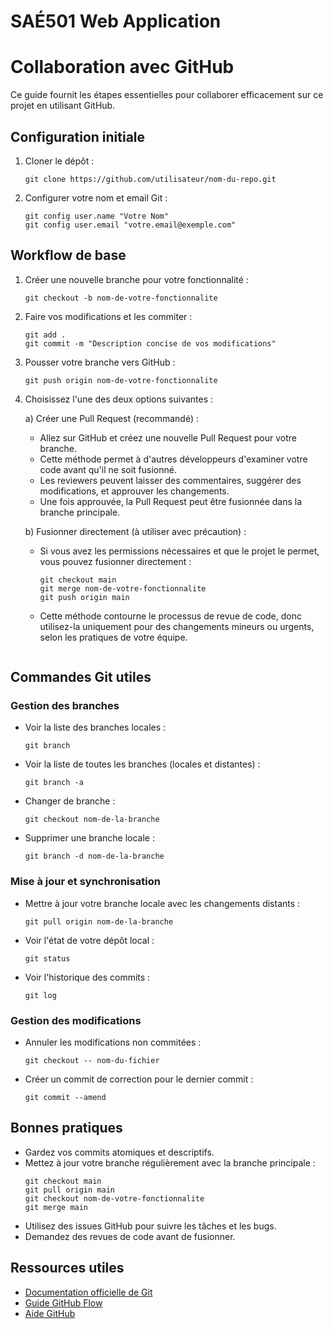 # SAÉ501 Web Application

# Collaboration avec GitHub

Ce guide fournit les étapes essentielles pour collaborer efficacement sur ce projet en utilisant GitHub.

## Configuration initiale

1. Cloner le dépôt :

    ```
    git clone https://github.com/utilisateur/nom-du-repo.git
    ```

2. Configurer votre nom et email Git :
    ```
    git config user.name "Votre Nom"
    git config user.email "votre.email@exemple.com"
    ```

## Workflow de base

1. Créer une nouvelle branche pour votre fonctionnalité :

    ```
    git checkout -b nom-de-votre-fonctionnalite
    ```

2. Faire vos modifications et les commiter :

    ```
    git add .
    git commit -m "Description concise de vos modifications"
    ```

3. Pousser votre branche vers GitHub :

    ```
    git push origin nom-de-votre-fonctionnalite
    ```

4. Choisissez l'une des deux options suivantes :

    a) Créer une Pull Request (recommandé) :

    - Allez sur GitHub et créez une nouvelle Pull Request pour votre branche.
    - Cette méthode permet à d'autres développeurs d'examiner votre code avant qu'il ne soit fusionné.
    - Les reviewers peuvent laisser des commentaires, suggérer des modifications, et approuver les changements.
    - Une fois approuvée, la Pull Request peut être fusionnée dans la branche principale.

    b) Fusionner directement (à utiliser avec précaution) :

    - Si vous avez les permissions nécessaires et que le projet le permet, vous pouvez fusionner directement :
        ```
        git checkout main
        git merge nom-de-votre-fonctionnalite
        git push origin main
        ```
    - Cette méthode contourne le processus de revue de code, donc utilisez-la uniquement pour des changements mineurs ou urgents, selon les pratiques de votre équipe.

    ```

    ```

## Commandes Git utiles

### Gestion des branches

-   Voir la liste des branches locales :

    ```
    git branch
    ```

-   Voir la liste de toutes les branches (locales et distantes) :

    ```
    git branch -a
    ```

-   Changer de branche :

    ```
    git checkout nom-de-la-branche
    ```

-   Supprimer une branche locale :
    ```
    git branch -d nom-de-la-branche
    ```

### Mise à jour et synchronisation

-   Mettre à jour votre branche locale avec les changements distants :

    ```
    git pull origin nom-de-la-branche
    ```

-   Voir l'état de votre dépôt local :

    ```
    git status
    ```

-   Voir l'historique des commits :
    ```
    git log
    ```

### Gestion des modifications

-   Annuler les modifications non commitées :

    ```
    git checkout -- nom-du-fichier
    ```

-   Créer un commit de correction pour le dernier commit :
    ```
    git commit --amend
    ```

## Bonnes pratiques

-   Gardez vos commits atomiques et descriptifs.
-   Mettez à jour votre branche régulièrement avec la branche principale :
    ```
    git checkout main
    git pull origin main
    git checkout nom-de-votre-fonctionnalite
    git merge main
    ```
-   Utilisez des issues GitHub pour suivre les tâches et les bugs.
-   Demandez des revues de code avant de fusionner.

## Ressources utiles

-   [Documentation officielle de Git](https://git-scm.com/doc)
-   [Guide GitHub Flow](https://guides.github.com/introduction/flow/)
-   [Aide GitHub](https://help.github.com/)
